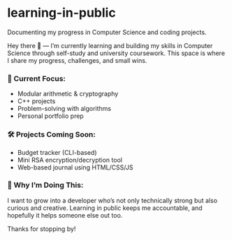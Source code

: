 # learning-in-public
Documenting my progress in Computer Science and coding projects.

Hey there 👋 — I’m currently learning and building my skills in Computer Science through self-study and university coursework. This space is where I share my progress, challenges, and small wins.

### 🌱 Current Focus:
- Modular arithmetic & cryptography
- C++ projects
- Problem-solving with algorithms
- Personal portfolio prep

### 🛠️ Projects Coming Soon:
- Budget tracker (CLI-based)
- Mini RSA encryption/decryption tool
- Web-based journal using HTML/CSS/JS

### 🚀 Why I’m Doing This:
I want to grow into a developer who’s not only technically strong but also curious and creative. Learning in public keeps me accountable, and hopefully it helps someone else out too.

Thanks for stopping by!
